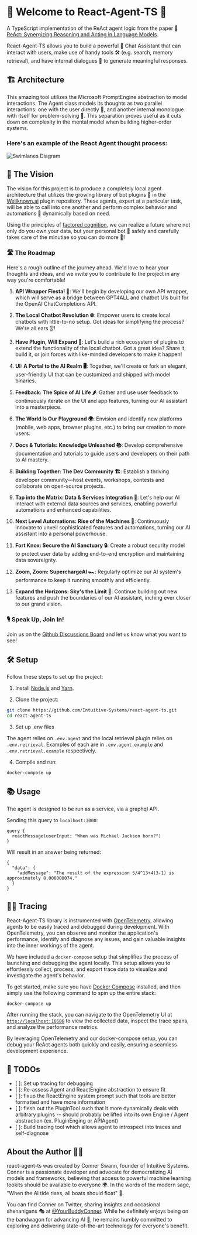 # 🚀 Welcome to React-Agent-TS 🤖

A TypeScript implementation of the ReAct agent logic from the paper 📄 [ReAct: Synergizing Reasoning and Acting in Language Models](https://arxiv.org/abs/2210.03629).

React-Agent-TS allows you to build a powerful 💪 Chat Assistant that can interact with users, make use of handy tools 🛠️ (e.g. search, memory retrieval), and have internal dialogues 🧠 to generate meaningful responses.

## 🏗️ Architecture

This amazing tool utilizes the Microsoft PromptEngine abstraction to model interactions. The Agent class models its thoughts as two parallel interactions: one with the user directly 👥, and another internal monologue with itself for problem-solving 🧩. This separation proves useful as it cuts down on complexity in the mental model when building higher-order systems.

### Here's an example of the React Agent thought process: 

![Swimlanes Diagram](https://static.swimlanes.io/2c45225fcfec45210b2398d3ec8c0fad.png)

## 🔮 The Vision

The vision for this project is to produce a completely local agent architecture that utilizes the growing library of bot plugins 🤖 in the [Wellknown.ai](https://www.wellknown.ai/) plugin repository. These agents, expert at a particular task, will be able to call into one another and perform complex behavior and automations 🔄 dynamically based on need.

Using the principles of [factored cognition](https://primer.ought.org/), we can realize a future where not only do you own your data, but your personal bot 🤖 safely and carefully takes care of the minutiae so you can do more 🌟!

### 🛣️ The Roadmap
Here's a rough outline of the journey ahead. We'd love to hear your thoughts and ideas, and we invite you to contribute to the project in any way you're comfortable!

1. **API Wrapper Fiesta! 🎉**: We'll begin by developing our own API wrapper, which will serve as a bridge between GPT4ALL and chatbot UIs built for the OpenAI ChatCompletions API.

2. **The Local Chatbot Revolution 🌐**: Empower users to create local chatbots with little-to-no setup. Got ideas for simplifying the process? We're all ears 👂!

3. **Have Plugin, Will Expand 🔌**: Let's build a rich ecosystem of plugins to extend the functionality of the local chatbot. Got a great idea? Share it, build it, or join forces with like-minded developers to make it happen!

4. **UI: A Portal to the AI Realm 🖥️**: Together, we'll create or fork an elegant, user-friendly UI that can be customized and shipped with model binaries.

5. **Feedback: The Spice of AI Life 🌶️**: Gather and use user feedback to continuously iterate on the UI and app features, turning our AI assistant into a masterpiece.

6. **The World Is Our Playground 🌍**: Envision and identify new platforms (mobile, web apps, browser plugins, etc.) to bring our creation to more users.

7. **Docs & Tutorials: Knowledge Unleashed 📚**: Develop comprehensive documentation and tutorials to guide users and developers on their path to AI mastery.

8. **Building Together: The Dev Community 🏗️**: Establish a thriving developer community—host events, workshops, contests and collaborate on open-source projects.

9. **Tap into the Matrix: Data & Services Integration 🔗**: Let's help our AI interact with external data sources and services, enabling powerful automations and enhanced capabilities.

10. **Next Level Automations: Rise of the Machines 🤖**: Continuously innovate to unveil sophisticated features and automations, turning our AI assistant into a personal powerhouse.

11. **Fort Knox: Secure the AI Sanctuary 🔒**: Create a robust security model to protect user data by adding end-to-end encryption and maintaining data sovereignty.

12. **Zoom, Zoom: SuperchargeAI 🏎️**: Regularly optimize our AI system's performance to keep it running smoothly and efficiently.

13. **Expand the Horizons: Sky's the Limit 🌌**: Continue building out new features and push the boundaries of our AI assistant, inching ever closer to our grand vision.

### 🎙️ Speak Up, Join In!
Join us on the [Github Discussions Board](https://github.com/Intuitive-Systems/react-agent-ts/discussions) and let us know what you want to see! 

## 🛠️ Setup

Follow these steps to set up the project:

1. Install [Node.js](https://nodejs.org/) and [Yarn](https://yarnpkg.com/).

2. Clone the project:

```sh
git clone https://github.com/Intuitive-Systems/react-agent-ts.git
cd react-agent-ts
```

3. Set up .env files

The agent relies on `.env.agent` and the local retrieval plugin relies on `.env.retrieval`. 
Examples of each are in `.env.agent.example` and `.env.retrieval.example` respectively.  

4. Compile and run:

```sh
docker-compose up
```

## 📚 Usage

The agent is designed to be run as a service, via a graphql API. 

Sending this query to `localhost:3000`:

```
query {
  reactMessage(userInput: "When was Michael Jackson born?")
}
```

Will result in an answer being returned: 
```
{
  "data": {
    "addMessage": "The result of the expression 5/4^13+4(3-1) is approximately 8.000000074."
  }
}
```

## 🕵️‍♂️ Tracing

React-Agent-TS library is instrumented with [OpenTelemetry](https://opentelemetry.io/), allowing agents to be easily traced and debugged during development. With OpenTelemetry, you can observe and monitor the application's performance, identify and diagnose any issues, and gain valuable insights into the inner workings of the agent.

We have included a `docker-compose` setup that simplifies the process of launching and debugging the agent locally. This setup allows you to effortlessly collect, process, and export trace data to visualize and investigate the agent's behavior.

To get started, make sure you have [Docker Compose](https://docs.docker.com/compose/install/) installed, and then simply use the following command to spin up the entire stack:

```sh
docker-compose up
```

After running the stack, you can navigate to the OpenTelemetry UI at [`http://localhost:16686`](http://localhost:16686) to view the collected data, inspect the trace spans, and analyze the performance metrics.

By leveraging OpenTelemetry and our docker-compose setup, you can debug your ReAct agents both quickly and easily, ensuring a seamless development experience.

## 📝 TODOs
- [ ]: Set up tracing for debugging
- [ ]: Re-assess Agent and ReactEngine abstraction to ensure fit
- [ ]: fixup the ReactEngine system prompt such that tools are better formatted and have more information 
- [ ]: flesh out the PluginTool such that it more dynamically deals with arbitrary plugins -- should probably be lifted into its own Engine / Agent abstraction (ex. PluginEnging or APIAgent)
- [ ]: Build tracing tool which allows agent to introspect into traces and self-diagnose

## About the Author 🧑‍💻

react-agent-ts was created by Conner Swann, founder of Intuitive Systems. Conner is a passionate developer and advocate for democratizing AI models and frameworks, believing that access to powerful machine learning tookits should be available to everyone 🌍. In the words of the modern sage, "When the AI tide rises, all boats should float" 🚣.

You can find Conner on Twitter, sharing insights and occasional shenanigans 🎭 at [@YourBuddyConner](https://twitter.com/YourBuddyConner). While he definitely enjoys being on the bandwagon for advancing AI 🤖, he remains humbly committed to exploring and delivering state-of-the-art technology for everyone's benefit.